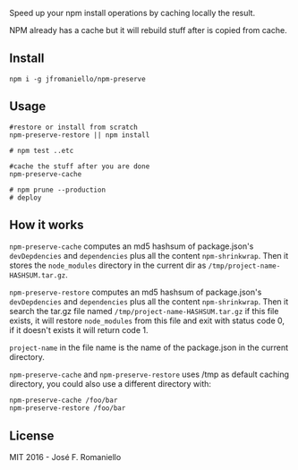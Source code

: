 Speed up your npm install operations by caching locally the result.

NPM already has a cache but it will rebuild stuff after is copied from cache.

## Install

```
npm i -g jfromaniello/npm-preserve
```

## Usage

```
#restore or install from scratch
npm-preserve-restore || npm install

# npm test ..etc

#cache the stuff after you are done
npm-preserve-cache

# npm prune --production
# deploy
```

## How it works

`npm-preserve-cache`  computes an md5 hashsum of package.json's `devDepdencies` and `dependencies` plus all the content `npm-shrinkwrap`. Then it stores the `node_modules` directory in the current dir as `/tmp/project-name-HASHSUM.tar.gz`.

`npm-preserve-restore` computes an md5 hashsum of package.json's `devDepdencies` and `dependencies` plus all the content `npm-shrinkwrap`. Then it search the tar.gz file named `/tmp/project-name-HASHSUM.tar.gz` if this file exists, it will restore `node_modules` from this file and exit with status code 0, if it doesn't exists it will return code 1.

`project-name` in the file name is the name of the package.json in the current directory.

`npm-preserve-cache` and `npm-preserve-restore` uses /tmp as default caching directory, you could also use a different directory with:

```
npm-preserve-cache /foo/bar
npm-preserve-restore /foo/bar
```

## License

MIT 2016 - José F. Romaniello

